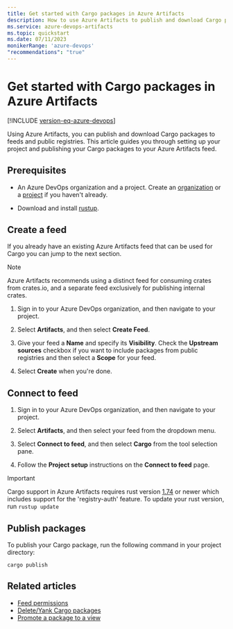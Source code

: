 ```yaml
---
title: Get started with Cargo packages in Azure Artifacts
description: How to use Azure Artifacts to publish and download Cargo packages.
ms.service: azure-devops-artifacts
ms.topic: quickstart
ms.date: 07/11/2023
monikerRange: 'azure-devops'
"recommendations": "true"
---
```


# Get started with Cargo packages in Azure Artifacts

[!INCLUDE [version-eq-azure-devops](../includes/version-eq-azure-devops.md)]

Using Azure Artifacts, you can publish and download Cargo packages to feeds and public registries. This article guides you through setting up your project and publishing your Cargo packages to your Azure Artifacts feed.

## Prerequisites

- An Azure DevOps organization and a project. Create an [organization](../organizations/accounts/create-organization.md) or a [project](../organizations/projects/create-project.md#create-a-project) if you haven't already.

- Download and install [rustup](https://rustup.rs/).

## Create a feed

If you already have an existing Azure Artifacts feed that can be used for Cargo you can jump to the next section. 

> [!NOTE]
> Azure Artifacts recommends using a distinct feed for consuming crates from crates.io, and a separate feed exclusively for publishing internal crates.

1. Sign in to your Azure DevOps organization, and then navigate to your project.

1. Select **Artifacts**, and then select **Create Feed**.

1. Give your feed a **Name** and specify its **Visibility**. Check the **Upstream sources** checkbox if you want to include packages from public registries and then select a **Scope** for your feed.

1. Select **Create** when you're done.

## Connect to feed

1. Sign in to your Azure DevOps organization, and then navigate to your project.

1. Select **Artifacts**, and then select your feed from the dropdown menu.

1. Select **Connect to feed**, and then select **Cargo** from the tool selection pane.

1. Follow the **Project setup** instructions on the **Connect to feed** page.

> [!IMPORTANT]
> Cargo support in Azure Artifacts requires rust version [1.74](https://rustup.rs/) or newer which includes support for the 'registry-auth' feature.
> To update your rust version, run `rustup update`

## Publish packages

To publish your Cargo package, run the following command in your project directory:

```
cargo publish
```

## Related articles

- [Feed permissions](feeds/feed-permissions.md)
- [Delete/Yank Cargo packages](how-to/delete-and-recover-packages.md?tabs=cargo)
- [Promote a package to a view](feeds/views.md)
